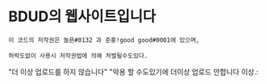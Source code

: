 # BDUD의 웹사이트입니다
```이 코드의 저작권은 놀욘#0132 과 준홍!good good#0001에 있으며,```
<p>
  
  
```허락도없이 사용시 저작권법에 의해 처벌될수도있다.```

  "더 이상 업로드를 하지 않습니다"
"악용 할 수도있기에 더이상 업로드 안합니다 이상.:
